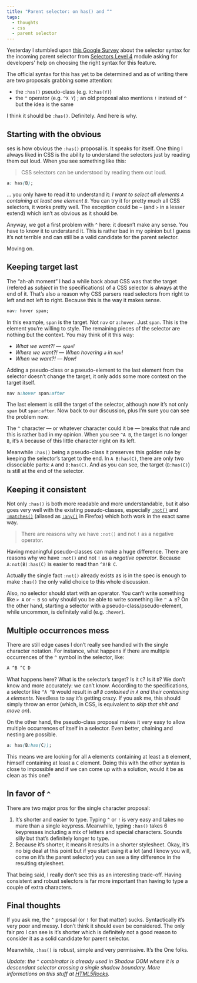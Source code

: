 ```yaml
---
title: "Parent selector: on has() and ^"
tags:
  - thoughts
  - css
  - parent selector
---
```


Yesterday I stumbled upon [this Google Survey](https://docs.google.com/forms/d/1x0eXPBj1GN8Zau-7k9J_JGhoM6uGEqlJBkBBDFswT2w/viewform?edit_requested=true) about the selector syntax for the incoming parent selector from [Selectors Level 4](https://dev.w3.org/csswg/selectors4/#subject) module asking for developers' help on choosing the right syntax for this feature.

The official syntax for this has yet to be determined and as of writing there are two proposals grabbing some attention:

* the `:has()` pseudo-class (e.g. `X:has(Y)`)
* the `^` operator (e.g. `^X Y`) ; an old proposal also mentions `!` instead of `^` but the idea is the same

I think it should be `:has()`. Definitely. And here is why.

## Starting with the obvious

ses is how obvious the `:has()` proposal is. It speaks for itself. One thing I always liked in CSS is the ability to understand the selectors just by reading them out loud. When you see something like this:

> CSS selectors can be understood by reading them out loud.

```css
a: has(B);
```

… you only have to read it to understand it: _I want to select all elements `A` containing at least one element `B`_. You can try it for pretty much all CSS selectors, it works pretty well. The exception could be `~` (and `>` in a lesser extend) which isn’t as obvious as it should be.

Anyway, we got a first problem with `^` here: it doesn’t make any sense. You have to know it to understand it. This is rather bad in my opinion but I guess it’s not terrible and can still be a valid candidate for the parent selector.

Moving on.

## Keeping target last

The “ah-ah moment” I had a while back about CSS was that the target (refered as _subject_ in the specifications) of a CSS selector is always at the end of it. That’s also a reason why CSS parsers read selectors from right to left and not left to right. Because this is the way it makes sense.

```css
nav: hover span;
```

In this example, `span` is the target. Not `nav` or `a:hover`. Just `span`. This is the element you’re willing to style. The remaining pieces of the selector are nothing but the context. You may think of it this way:

* _What we want?!_ &mdash; _`span`!_
* _Where we want?!_ &mdash; _When hovering `a` in `nav`!_
* _When we want?!_ &mdash; _Now!_

Adding a pseudo-class or a pseudo-element to the last element from the selector doesn’t change the target, it only adds some more context on the target itself.

```css
nav a:hover span:after
```

The last element is still the target of the selector, although now it’s not only `span` but `span:after`. Now back to our discussion, plus I’m sure you can see the problem now.

The `^` character &mdash; or whatever character could it be &mdash; breaks that rule and this is rather bad in my opinion. When you see `^A B`, the target is no longer `B`, it’s `A` because of this little character right on its left.

Meanwhile `:has()` being a pseudo-class it preserves this golden rule by keeping the selector’s target to the end. In `A B:has(C)`, there are only two dissociable parts: `A` and `B:has(C)`. And as you can see, the target (`B:has(C)`) is still at the end of the selector.

## Keeping it consistent

Not only `:has()` is both more readable and more understandable, but it also goes very well with the existing pseudo-classes, especially [`:not()`](https://dev.w3.org/csswg/selectors4/#negation) and [`:matches()`](https://dev.w3.org/csswg/selectors4/#matches) (aliased as [`:any()`](https://developer.mozilla.org/en-US/docs/Web/CSS/:any) in Firefox) which both work in the exact same way.

> There are reasons why we have `:not()` and not `!` as a negative operator.

Having meaningful pseudo-classes can make a huge difference. There are reasons why we have `:not()` and not `!` as a _negative operator_. Because `A:not(B):has(C)` is easier to read than `^A!B C`.

Actually the single fact `:not()` already exists as is in the spec is enough to make `:has()` the only valid choice to this whole discussion.

Also, no selector should start with an operator. You can’t write something like `> A` or `~ B` so why should you be able to write something like `^ A B`? On the other hand, starting a selector with a pseudo-class/pseudo-element, while uncommon, is definitely valid (e.g. `:hover`).

## Multiple occurrences mess

There are still edge cases I don’t really see handled with the single character notation. For instance, what happens if there are multiple occurrences of the `^` symbol in the selector, like:

```css
A ^B ^C D
```

What happens here? What is the selector’s target? Is it `C`? Is it `D`? We don’t know and more accurately: we can’t know. According to the specifications, a selector like `^A ^B` would result in _all `B` contained in `A` and their containing `A` elements_. Needless to say it’s getting crazy. If you ask me, this should simply throw an error (which, in CSS, is equivalent to _skip that shit and move on_).

On the other hand, the pseudo-class proposal makes it very easy to allow multiple occurrences of itself in a selector. Even better, chaining and nesting are possible.

```css
a: has(B:has(C));
```

This means we are looking for all `A` elements containing at least a `B` element, himself containing at least a `C` element. Doing this with the other syntax is close to impossible and if we can come up with a solution, would it be as clean as this one?

## In favor of `^`

There are two major pros for the single character proposal:

1. It’s shorter and easier to type. Typing `^` or `!` is very easy and takes no mare than a single keypress. Meanwhile, typing `:has()` takes 6 keypresses including a mix of letters and special characters. Sounds silly but that’s definitely longer to type.
2. Because it’s shorter, it means it results in a shorter stylesheet. Okay, it’s no big deal at this point but if you start using it a lot (and I know you will, come on it’s the parent selector) you can see a tiny difference in the resulting stylesheet.

That being said, I really don’t see this as an interesting trade-off. Having consistent and robust selectors is far more important than having to type a couple of extra characters.

## Final thoughts

If you ask me, the `^` proposal (or `!` for that matter) sucks. Syntactically it’s very poor and messy. I don’t think it should even be considered. The only fair pro I can see is it’s shorter which is definitely not a good reason to consider it as a solid candidate for parent selector.

Meanwhile, `:has()` is robust, simple and very permissive. It’s the One folks.

_Update: the `^` combinator is already used in Shadow DOM where it is a descendant selector crossing a single shadow boundary. More informations on this stuff at [HTML5Rocks](https://github.com/html5rocks/www.html5rocks.com/blob/master/content/tutorials/webcomponents/shadowdom-201/en/index.md#the--and--combinators)._
